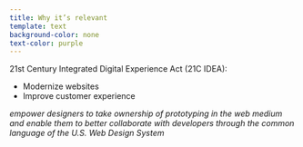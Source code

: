 ```yaml
---
title: Why it’s relevant
template: text
background-color: none
text-color: purple
---
```


21st Century Integrated Digital Experience Act (21C IDEA):

- Modernize websites
- Improve customer experience

*empower designers to take ownership of prototyping in the web medium and enable them to better collaborate with developers through the common language of the U.S. Web Design System*
